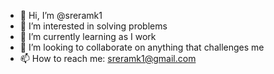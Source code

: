- 👋 Hi, I’m @sreramk1
- 👀 I’m interested in solving problems
- 🌱 I’m currently learning as I work
- 💞️ I’m looking to collaborate on anything that challenges me
- 📫 How to reach me: sreramk1@gmail.com

<!---
sreramk1/sreramk1 is a ✨ special ✨ repository because its `README.md` (this file) appears on your GitHub profile.
You can click the Preview link to take a look at your changes.
--->

